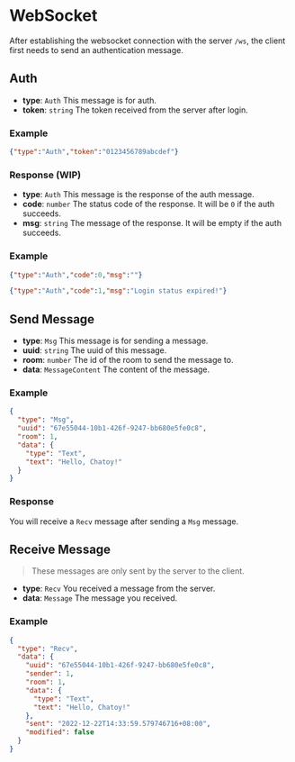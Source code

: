 # WebSocket

After establishing the websocket connection with the server `/ws`, the client first needs to send an authentication message.

## Auth

- **type**: `Auth` This message is for auth.
- **token**: `string` The token received from the server after login.

### Example

```json
{"type":"Auth","token":"0123456789abcdef"}
```

### Response (WIP)

- **type**: `Auth` This message is the response of the auth message.
- **code**: `number` The status code of the response. It will be `0` if the auth succeeds.
- **msg**: `string` The message of the response. It will be empty if the auth succeeds.

### Example

```json
{"type":"Auth","code":0,"msg":""}
```

```json
{"type":"Auth","code":1,"msg":"Login status expired!"}
```

## Send Message

- **type**: `Msg` This message is for sending a message.
- **uuid**: `string` The uuid of this message.
- **room**: `number` The id of the room to send the message to.
- **data**: `MessageContent` The content of the message.

### Example

```json
{
  "type": "Msg",
  "uuid": "67e55044-10b1-426f-9247-bb680e5fe0c8",
  "room": 1,
  "data": {
    "type": "Text",
    "text": "Hello, Chatoy!"
  }
}
```

### Response

You will receive a `Recv` message after sending a `Msg` message.

## Receive Message

> These messages are only sent by the server to the client.

- **type**: `Recv` You received a message from the server.
- **data**: `Message` The message you received.

### Example

```json
{
  "type": "Recv",
  "data": {
    "uuid": "67e55044-10b1-426f-9247-bb680e5fe0c8",
    "sender": 1,
    "room": 1,
    "data": {
      "type": "Text",
      "text": "Hello, Chatoy!"
    },
    "sent": "2022-12-22T14:33:59.579746716+08:00",
    "modified": false
  }
}
```
